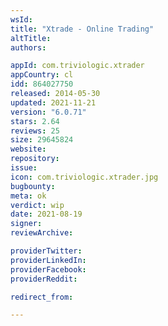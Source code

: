 ```yaml
---
wsId: 
title: "Xtrade - Online Trading"
altTitle: 
authors:

appId: com.triviologic.xtrader
appCountry: cl
idd: 864027750
released: 2014-05-30
updated: 2021-11-21
version: "6.0.71"
stars: 2.64
reviews: 25
size: 29645824
website: 
repository: 
issue: 
icon: com.triviologic.xtrader.jpg
bugbounty: 
meta: ok
verdict: wip
date: 2021-08-19
signer: 
reviewArchive:

providerTwitter: 
providerLinkedIn: 
providerFacebook: 
providerReddit: 

redirect_from:

---
```


